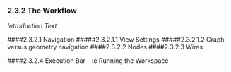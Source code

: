 ### 2.3.2 The Workflow

_Introduction Text_

####2.3.2.1	Navigation
#####2.3.2.1.1	View Settings
#####2.3.2.1.2	Graph versus geometry navigation
####2.3.2.2	Nodes
####2.3.2.3	Wires

####2.3.2.4	Execution Bar – ie Running the Workspace